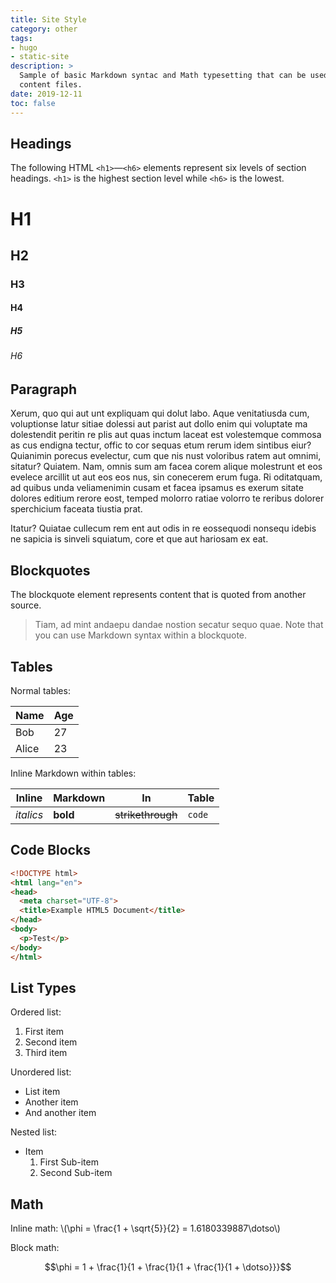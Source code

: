 ```yaml
---
title: Site Style
category: other
tags:
- hugo
- static-site
description: >
  Sample of basic Markdown syntac and Math typesetting that can be used in
  content files.
date: 2019-12-11
toc: false
---
```


## Headings

The following HTML `<h1>`—`<h6>` elements represent six levels of section
headings. `<h1>` is the highest section level while `<h6>` is the lowest.

# H1

## H2

### H3

#### H4

##### H5

###### H6

## Paragraph

Xerum, quo qui aut unt expliquam qui dolut labo. Aque venitatiusda cum,
voluptionse latur sitiae dolessi aut parist aut dollo enim qui voluptate ma
dolestendit peritin re plis aut quas inctum laceat est volestemque commosa as
cus endigna tectur, offic to cor sequas etum rerum idem sintibus eiur? Quianimin
porecus evelectur, cum que nis nust voloribus ratem aut omnimi, sitatur?
Quiatem. Nam, omnis sum am facea corem alique molestrunt et eos evelece arcillit
ut aut eos eos nus, sin conecerem erum fuga. Ri oditatquam, ad quibus unda
veliamenimin cusam et facea ipsamus es exerum sitate dolores editium rerore
eost, temped molorro ratiae volorro te reribus dolorer sperchicium faceata
tiustia prat.

Itatur? Quiatae cullecum rem ent aut odis in re eossequodi nonsequ idebis ne
sapicia is sinveli squiatum, core et que aut hariosam ex eat.

## Blockquotes

The blockquote element represents content that is quoted from another source.

> Tiam, ad mint andaepu dandae nostion secatur sequo quae. Note that you can use
> Markdown syntax within a blockquote.

## Tables

Normal tables:

| Name  | Age |
| ---   | --- |
| Bob   | 27  |
| Alice | 23  |

Inline Markdown within tables:

| Inline    | Markdown | In                | Table  |
| ---       | ---      | ---               | ---    |
| _italics_ | **bold** | ~~strikethrough~~ | `code` |

## Code Blocks

```html
<!DOCTYPE html>
<html lang="en">
<head>
  <meta charset="UTF-8">
  <title>Example HTML5 Document</title>
</head>
<body>
  <p>Test</p>
</body>
</html>
```

## List Types

Ordered list:

1. First item
1. Second item
1. Third item

Unordered list:

* List item
* Another item
* And another item

Nested list:

* Item
  1. First Sub-item
  1. Second Sub-item

## Math

Inline math: \\(\phi = \frac{1 + \sqrt{5}}{2} = 1.6180339887\dotso\\)

Block math:

$$\phi = 1 + \frac{1}{1 + \frac{1}{1 + \frac{1}{1 + \dotso}}}$$
